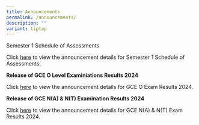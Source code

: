 ```yaml
---
title: Announcements
permalink: /announcements/
description: ""
variant: tiptap
---
```

<p>Semester 1 Schedule of Assessments</p>
<p>Click <a href="/information/students/assessment-matters/" rel="noopener nofollow" target="_blank">here</a> to
view the announcement details for Semester 1 Schedule of Assessments.</p>
<p><strong>Release of GCE O Level Examiniations Results 2024</strong>
</p>
<p>Click <a href="/information/students/release-of-o-level-results/" rel="noopener nofollow" target="_blank">here</a> to
view the announcement details for GCE O Exam Results 2024.</p>
<p><strong>Release of GCE N(A) &amp; N(T) Examination Results 2024</strong>
</p>
<p>Click <a href="/information/students/release-of-gce-nant-results-2024/" rel="noopener nofollow" target="_blank">here</a> to
view the announcement details for GCE N(A) &amp; N(T) Exam Results 2024.</p>
<p></p>